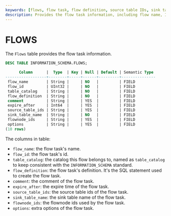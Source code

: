 ```yaml
---
keywords: [flows, flow task, flow definition, source table IDs, sink table name]
description: Provides the flow task information, including flow name, ID, definition, source table IDs, sink table name, and other details.
---
```


# FLOWS
The `Flows` table provides the flow task information.

```sql
DESC TABLE INFORMATION_SCHEMA.FLOWS;
```

```sql
      Column      |  Type  | Key | Null | Default | Semantic Type 
------------------+--------+-----+------+---------+---------------
 flow_name        | String |     | NO   |         | FIELD
 flow_id          | UInt32 |     | NO   |         | FIELD
 table_catalog    | String |     | NO   |         | FIELD
 flow_definition  | String |     | NO   |         | FIELD
 comment          | String |     | YES  |         | FIELD
 expire_after     | Int64  |     | YES  |         | FIELD
 source_table_ids | String |     | YES  |         | FIELD
 sink_table_name  | String |     | NO   |         | FIELD
 flownode_ids     | String |     | YES  |         | FIELD
 options          | String |     | YES  |         | FIELD
(10 rows)
```

The columns in table:

* `flow_name`: the flow task's name.
* `flow_id`: the flow task's id.
* `table_catalog`: the catalog this flow belongs to, named as `table_catalog` to keep consistent with the `INFORMATION_SCHEMA` standard.
* `flow_definition`: the flow task's definition. It's the SQL statement used to create the flow task.
* `comment`: the comment of the flow task.
* `expire_after`: the expire time of the flow task.
* `source_table_ids`: the source table ids of the flow task.
* `sink_table_name`: the sink table name of the flow task.
* `flownode_ids`: the flownode ids used by the flow task.
* `options`: extra options of the flow task.